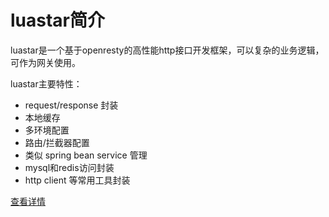 # luastar简介

luastar是一个基于openresty的高性能http接口开发框架，可以复杂的业务逻辑，可作为网关使用。

luastar主要特性：
* request/response 封装
* 本地缓存
* 多环境配置
* 路由/拦截器配置
* 类似 spring bean service 管理
* mysql和redis访问封装
* http client 等常用工具封装

[查看详情](https://github.com/luastar/luastar)
